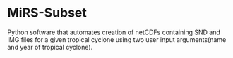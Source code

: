 # MiRS-Subset

Python software that automates creation of netCDFs containing SND and IMG files for a given tropical cyclone using two user input arguments(name and year of tropical cyclone).
